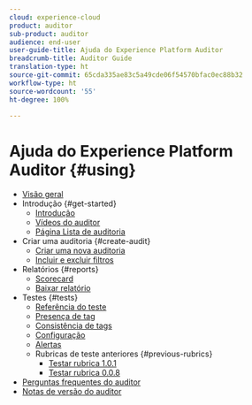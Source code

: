 ```yaml
---
cloud: experience-cloud
product: auditor
sub-product: auditor
audience: end-user
user-guide-title: Ajuda do Experience Platform Auditor
breadcrumb-title: Auditor Guide
translation-type: ht
source-git-commit: 65cda335ae83c5a49cde06f54570bfac0ec88b32
workflow-type: ht
source-wordcount: '55'
ht-degree: 100%

---
```



# Ajuda do Experience Platform Auditor {#using}

+ [Visão geral](overview.md)
+ Introdução {#get-started}
   + [Introdução](get-started/getting-started.md)
   + [Vídeos do auditor](get-started/videos.md)
   + [Página Lista de auditoria](get-started/audit-list.md)
+ Criar uma auditoria {#create-audit}
   + [Criar uma nova auditoria](create-audit/create-new-audit.md)
   + [Incluir e excluir filtros](create-audit/filters.md)
+ Relatórios {#reports}
   + [Scorecard](reports/scorecard.md)
   + [Baixar relatório](reports/download-report.md)
+ Testes {#tests}
   + [Referência do teste](tests/test-reference.md)
   + [Presença de tag](tests/test-ref-presence.md)
   + [Consistência de tags](tests/test-ref-consistency.md)
   + [Configuração](tests/test-ref-cfg.md)
   + [Alertas](tests/test-ref-alerts.md)
   + Rubricas de teste anteriores {#previous-rubrics}
      + [Testar rubrica 1.0.1](tests/previous-rubrics/test-rubric1-0-1.md)
      + [Testar rubrica 0.0.8](tests/previous-rubrics/test-rubric1-0.md)
+ [Perguntas frequentes do auditor](auditor-faq.md)
+ [Notas de versão do auditor](release-notes.md)
